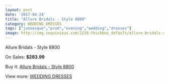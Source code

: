 ```yaml
---
layout: post
date: '2017-04-24'
title: "Allure Bridals - Style 8800"
category: WEDDING DRESSES
tags: ["junoesque","prom","evening","wedding","dresses"]
image: http://img.sequinious.com/1218-thickbox_default/allure-bridals-style-8800.jpg
---
```

Allure Bridals - Style 8800

On Sales: **$283.99**
<a href="https://www.sequinious.com/wedding-dresses/472-allure-bridals-style-8800.html"><amp-img layout="responsive" width="600" height="600" src="//img.sequinious.com/1218-thickbox_default/allure-bridals-style-8800.jpg" alt="Allure Bridals - Style 8800 0" /></a>
<a href="https://www.sequinious.com/wedding-dresses/472-allure-bridals-style-8800.html"><amp-img layout="responsive" width="600" height="600" src="//img.sequinious.com/1220-thickbox_default/allure-bridals-style-8800.jpg" alt="Allure Bridals - Style 8800 1" /></a>
<a href="https://www.sequinious.com/wedding-dresses/472-allure-bridals-style-8800.html"><amp-img layout="responsive" width="600" height="600" src="//img.sequinious.com/1219-thickbox_default/allure-bridals-style-8800.jpg" alt="Allure Bridals - Style 8800 2" /></a>

Buy it: [Allure Bridals - Style 8800](https://www.sequinious.com/wedding-dresses/472-allure-bridals-style-8800.html "Allure Bridals - Style 8800")

View more: [WEDDING DRESSES](https://www.sequinious.com/2-wedding-dresses "WEDDING DRESSES")